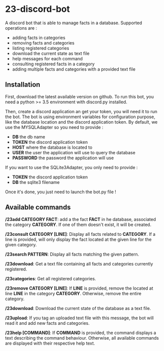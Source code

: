 # 23-discord-bot
A discord bot that is able to manage facts in a database. Supported
operations are :

  * adding facts in categories
  * removing facts and categories
  * listing registered categories
  * download the current state as text file
  * help messages for each command
  * consulting registered facts in a category
  * adding multiple facts and categories with a provided text file

## Installation
First, download the latest available version on github. To run this bot,
you need a python >= 3.5 environment with discord.py installed.

Then, create a discord application an get your token, you will need it
to run the bot. The bot is using environment variables for configuration
purpose, like the database location and the discord application token.
By default, we use the MYSQLAdapter so you need to provide :

  * **DB** the db name
  * **TOKEN** the discord application token
  * **HOST** where the database is located to
  * **USER** the user the application will use to query the database
  * **PASSWORD** the password the application will use

If you want to use the SQLite3Adapter, you only need to provide :

  * **TOKEN** the discord application token
  * **DB** the sqlite3 filename

Once it's done, you just need to launch the bot.py file !

## Available commands
**/23add CATEGORY FACT**: add a the fact **FACT** in he database,
associated the category **CATEGORY**. If one of them doesn't exist, it
will be created.

**/23consult CATEGORY \[LINE\]**: Display all facts related to
**CATEGORY**. If a line is provided, will only display the fact located
at the given line for the given category.

**/23search PATTERN**: Display all facts matching the given pattern.

**/23download**: Get a text file containing all facts and categories
currently registered.

**/23categories**: Get all registered categories.

**/23remove CATEGORY \[LINE\]**: If **LINE** is provided, remove the
located at line **LINE** in the category **CATEGORY**. Otherwise, remove
 the entire category.

 **/23download**: Download the current state of the database as a text
 file.

 **/23upload**: If you tag an uploaded text file with this message, the
 bot will read it and add new facts and categories.

**/23help \[COMMAND\]**: If **COMMAND** is provided, the command
displays a text describing the command behaviour. Otherwise, all
available commands are displayed with their respective help text.

